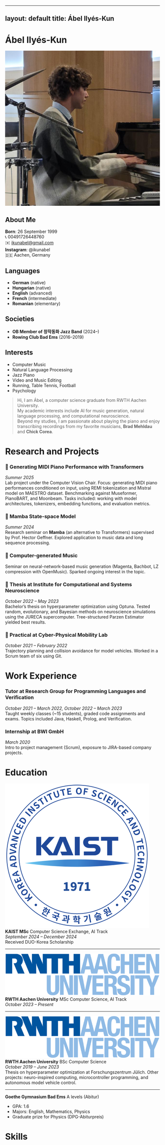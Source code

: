 
---
layout: default
title: Ábel Ilyés-Kun
---

# Ábel Ilyés-Kun

![cjdh_busking.jpeg](./images/cjdh_busking.jpeg)

## About Me

**Born**: 26 September 1999  
📞 00491726448760  
✉️ ikunabel@gmail.com  
**Instagram**: @ikunabel  
🇩🇪 Aachen, Germany

## Languages

- **German** (native)  
- **Hungarian** (native)  
- **English** (advanced)  
- **French** (intermediate)  
- **Romanian** (elementary)

## Societies

- **OB Member of 창작동화 Jazz Band** (2024–)  
- **Rowing Club Bad Ems** (2016–2019)

## Interests

- Computer Music  
- Natural Language Processing  
- Jazz Piano  
- Video and Music Editing  
- Running, Table Tennis, Football  
- Psychology

> Hi, I am Ábel, a computer science graduate from RWTH Aachen University.  
> My academic interests include AI for music generation, natural language processing, and computational neuroscience.  
> Beyond my studies, I am passionate about playing the piano and enjoy transcribing recordings from my favorite musicians, **Brad Mehldau** and **Chick Corea**.

# Research and Projects

### 🎹 Generating MIDI Piano Performance with Transformers  
*Summer 2025*  
Lab project under the Computer Vision Chair. Focus: generating MIDI piano performances conditioned on input, using REMI tokenization and Mistral model on MAESTRO dataset. Benchmarking against Museformer, PianoBART, and Moonbeam. Tasks included: working with model architectures, tokenizers, embedding functions, and evaluation metrics.

### 🐍 Mamba State-space Model  
*Summer 2024*  
Research seminar on **Mamba** (an alternative to Transformers) supervised by Prof. Hector Geffner. Explored application to music data and long sequence processing.

### 🎵 Computer-generated Music  
Seminar on neural-network-based music generation (Magenta, Bachbot, LZ compression with OpenMusic). Sparked ongoing interest in the topic.

### 🧠 Thesis at Institute for Computational and Systems Neuroscience  
*October 2022 – May 2023*  
Bachelor’s thesis on hyperparameter optimization using Optuna. Tested random, evolutionary, and Bayesian methods on neuroscience simulations using the JURECA supercomputer. Tree-structured Parzen Estimator yielded best results.

### 🚙 Practical at Cyber-Physical Mobility Lab  
*October 2021 – February 2022*  
Trajectory planning and collision avoidance for model vehicles. Worked in a Scrum team of six using Git.

# Work Experience

### Tutor at Research Group for Programming Languages and Verification  
*October 2021 – March 2022, October 2022 – March 2023*  
Taught weekly classes (~15 students), graded code assignments and exams. Topics included Java, Haskell, Prolog, and Verification.

### Internship at BWI GmbH  
*March 2020*  
Intro to project management (Scrum), exposure to JIRA-based company projects.

# Education

![KAIST_logo.png](./images/KAIST_logo.png)  
**KAIST MSc** Computer Science Exchange, AI Track  
*September 2024 – December 2024*  
Received DUO-Korea Scholarship

---

![RWTH_Logo_3.svg.png](./images/RWTH_Logo_3.svg.png)  
**RWTH Aachen University** MSc Computer Science, AI Track  
*October 2023 – Present*

---

![RWTH_Logo_3.svg.png](./images/RWTH_Logo_3.svg.png)  
**RWTH Aachen University** BSc Computer Science  
*October 2019 – June 2023*  
Thesis on hyperparameter optimization at Forschungszentrum Jülich. Other projects: neuro-inspired computing, microcontroller programming, and autonomous model vehicle control.

---

**Goethe Gymnasium Bad Ems** A levels (Abitur)  
- GPA: 1.6  
- Majors: English, Mathematics, Physics  
- Graduate prize for Physics (DPG-Abiturpreis)

# Skills


